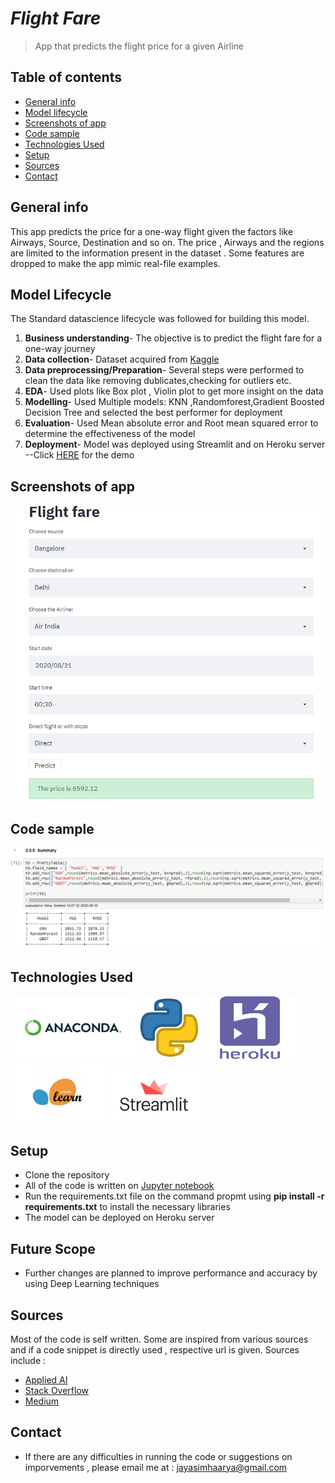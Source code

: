 # *Flight Fare*
> App that predicts the flight price for a given Airline 

## Table of contents
* [General info](#general-info)
* [Model lifecycle](#model-lifecycle)
* [Screenshots of app](#screenshots-of-app)
* [Code sample](#code-sample)
* [Technologies Used](#technologies-used)
* [Setup](#setup)
* [Sources](#sources)
* [Contact](#contact)

## General info
This app predicts the price for a one-way flight given the factors like Airways, Source, Destination and so on. The price , Airways and the regions are limited to the information present in the dataset . Some features are dropped to make the app mimic real-file examples.

## Model Lifecycle
The Standard datascience lifecycle was followed for building this model.
1. **Business understanding**- The objective is to predict the flight fare for a one-way journey
2. **Data collection**- Dataset acquired from [Kaggle](https://www.kaggle.com/nikhilmittal/flight-fare-prediction-mh/)
3. **Data preprocessing/Preparation**- Several steps were performed to clean the data like removing dublicates,checking for outliers etc.
4. **EDA**- Used plots like Box plot , Violin plot to get more insight on the data
5. **Modelling**- Used Multiple models: KNN ,Randomforest,Gradient Boosted Decision Tree and selected the best performer for deployment 
6. **Evaluation**- Used Mean absolute error and Root mean squared error to determine the effectiveness of the model 
7. **Deployment**- Model was deployed using Streamlit and on Heroku server --Click [HERE](https://flightfare1.herokuapp.com/) for the demo

## Screenshots of app
<kbd>
<img src="https://github.com/JS-Jayasimha-Reddy/Flight_fare/blob/master/Images/app.PNG">
</kbd>

## Code sample
<kbd>
<img src="https://github.com/JS-Jayasimha-Reddy/Flight_fare/blob/master/Images/note.PNG" >
</kbd>


## Technologies Used

<p float="left">
  <img src="https://github.com/JS-Jayasimha-Reddy/twitter_sentiment/blob/master/Images/anaconda.jpg" width="200" height='100' />
  <img src="https://github.com/JS-Jayasimha-Reddy/twitter_sentiment/blob/master/Images/python.png" width="100" height="100" /> 
  <img src="https://github.com/JS-Jayasimha-Reddy/Flight_fare/blob/master/Images/heroku.png" width="150" height="100" /> 
  <img src="https://github.com/JS-Jayasimha-Reddy/twitter_sentiment/blob/master/Images/sklearn.jpg" width="150" /> 
  <img src="https://github.com/JS-Jayasimha-Reddy/twitter_sentiment/blob/master/Images/streamlit.png" width="150" /> 
</p>


## Setup
- Clone the repository 
- All of the code is written on [Jupyter notebook](https://www.anaconda.com/products/individual) 
- Run the requirements.txt file on the command propmt using **pip install -r requirements.txt** to install the necessary libraries
- The model can be deployed on Heroku server  

## Future Scope
- Further changes are planned to improve performance and accuracy by using Deep Learning techniques 

## Sources
Most of the code is self written. Some are inspired from various sources and if a code snippet is directly used , respective url is given. 
Sources include :
- [Applied AI](https://www.appliedaicourse.com/)
- [Stack Overflow](https://stackoverflow.com/)
- [Medium](https://medium.com/)

## Contact
- If there are any difficulties in running the code or suggestions on imporvements , please email me at : jayasimhaarya@gmail.com
